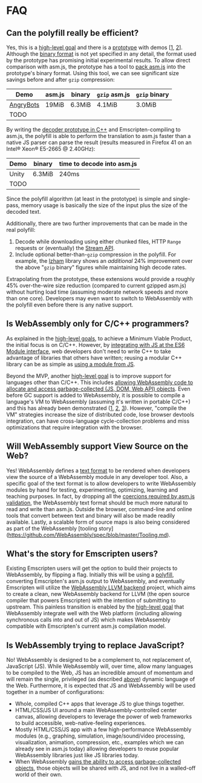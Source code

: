 # FAQ

## Can the polyfill really be efficient?

Yes, this is a [high-level goal](HighLevelGoals.md) and there is a 
[prototype](https://github.com/WebAssembly/polyfill) with demos 
[[1](http://lukewagner.github.io/AngryBotsPacked), [2](TODO)].  Although the 
[binary format](BinaryEncoding.md) is not yet specified in any detail, the format used 
by the prototype has promising initial experimental results. To allow direct comparison with asm.js, 
the prototype has a tool to [pack asm.js](https://github.com/WebAssembly/polyfill/blob/master/src/pack-asmjs.cpp#L3117)
into the prototype's binary format. Using this tool, we can see significant size savings before and 
after <code>gzip</code> compression:

| Demo | asm.js | binary | `gzip` asm.js | `gzip` binary |
|------|--------|--------|---------------|---------------|
| [AngryBots](http://lukewagner.github.io/AngryBotsPacked) | 19MiB | 6.3MiB | 4.1MiB | 3.0MiB |
| TODO |

By writing the [decoder prototype in C++](https://github.com/WebAssembly/polyfill/blob/611ec5c8c41b08b112cf064ec49b13bf87e400cd/src/unpack.cpp#L2306) 
and Emscripten-compiling to asm.js, the polyfill is able to perform the translation to asm.js
faster than a native JS parser can parse the result (results measured in Firefox 41 
on an Intel® Xeon® E5-2665 @ 2.40GHz):

| Demo  | binary | time to decode into asm.js |
|-------|--------|----------------------------|
| Unity | 6.3MiB | 240ms |
| TODO  |

Since the polyfill algorithm (at least in the prototype) is simple and single-pass, 
memory usage is basically the size of the input plus the size of the decoded text.

Additionally, there are two further improvements that can be made in the real polyfill:
  1. Decode while downloading using either chunked files, HTTP `Range` requests or (eventually) 
     the [Stream API](http://www.w3.org/TR/streams-api).
  2. Include optional better-than-`gzip` compression in the polyfill.  For example, the 
     [lzham](https://github.com/richgel999/lzham_codec) library shows an *additional* 24% 
     improvement over the above "`gzip` binary" figures while maintaining high decode rates.

Extrapolating from the prototype, these extensions would provide a roughly 45% over-the-wire size 
reduction (compared to current gzipped asm.js) without hurting load time (assuming moderate network 
speeds and more than one core).  Developers may even want to switch to WebAssembly with the polyfill 
even before there is any native support.

## Is WebAssembly only for C/C++ programmers?

As explained in the [high-level goals](HighLevelGoals.md), to achieve a Minimum Viable Product, the
initial focus is on C/C++.  However, by [integrating with JS at the ES6 Module interface](MVP.md#modules),
web developers don't need to write C++ to take advantage of libraries that others have written; 
reusing a modular C++ library can be as simple as [using a module from JS](http://jsmodules.io).

Beyond the MVP, another [high-level goal](HighLevelGoals.md) 
is to improve support for languages other than C/C++.  This includes [allowing WebAssembly code to 
allocate and access garbage-collected (JS, DOM, Web API) objects](FutureFeatures.md#gcdom-integration). 
Even before GC support is added to WebAssembly, it is possible to compile a language's VM 
to WebAssembly (assuming it's written in portable C/C++) and this has already been demonstrated 
([1](http://ruby.dj), [2](http://kripken.github.io/lua.vm.js/lua.vm.js.html),
[3](http://syntensity.blogspot.com/2010/12/python-demo.html)).  However, "compile the VM" strategies 
increase the size of distributed code, lose browser devtools integration, can have cross-language
cycle-collection problems and miss optimizations that require integration with the browser.

## Will WebAssembly support View Source on the Web?

Yes! WebAssembly defines a [text format](TextFormat.md) to be rendered when developers view
the source of a WebAssembly module in any developer tool. Also, a specific goal of the text format 
is to allow developers to write WebAssembly modules by hand for testing, experimenting, optimizing, 
learning and teaching purposes. In fact, by dropping all the [coercions required by asm.js 
validation](http://asmjs.org/spec/latest/#introduction), the WebAssembly text format should be much 
more natural to read and write than asm.js. Outside the browser, command-line and online tools that 
convert between text and binary will also be made readily available.  Lastly, a scalable form of 
source maps is also being considered as part of the WebAssembly [tooling story]
(https://github.com/WebAssembly/spec/blob/master/Tooling.md).

## What's the story for Emscripten users?

Existing Emscripten users will get the option to build their projects to WebAssembly, by
flipping a flag. Initially this will be using a [polyfill](Polyfill.md), converting
Emscripten's asm.js output to WebAssembly, and eventually Emscripten will utilize
the [WebAssembly LLVM backend](https://github.com/WebAssembly/llvm) project, which aims to
create a clean, new WebAssembly backend for LLVM (the open source compiler that powers Emscripten) with the
intention of submitting to upstream. This painless transition is enabled by the
[high-level goal](HighLevelGoals.md) that WebAssembly integrate well with the Web platform (including 
allowing synchronous calls into and out of JS) which makes WebAssembly compatible with Emscripten's 
current asm.js compilation model.

## Is WebAssembly trying to replace JavaScript?

No! WebAssembly is designed to be a complement to, not replacement of, JavaScript (JS). While WebAssembly
will, over time, allow many languages to be compiled to the Web, JS has an incredible amount of
momentum and will remain the single, privileged (as described [above](FAQ.md#is-webassembly-only-for-cc-programmers)) 
dynamic language of the Web. Furthermore, it is expected that JS and WebAssembly will be used 
together in a number of configurations:
  * Whole, compiled C++ apps that leverage JS to glue things together.
  * HTML/CSS/JS UI around a main WebAssembly-controlled center canvas, allowing developers to 
    leverage the power of web frameworks to build accessible, web-native-feeling experiences.
  * Mostly HTML/CSS/JS app with a few high-performance WebAssembly modules (e.g., graphing, 
    simulation, image/sound/video processing, visualization, animation, compression, etc.,
    examples which we can already see in asm.js today)
    allowing developers to reuse popular WebAssembly libraries just like JS libraries today.
  * When WebAssembly [gains the ability to access garbage-collected objects](FutureFeatures.md#gcdom-integration),
    those objects will be shared with JS, and not live in a walled-off world of their own.

